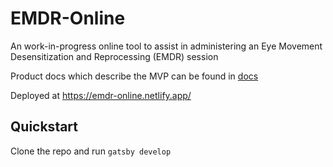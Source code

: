 # EMDR-Online
An work-in-progress online tool to assist in administering an Eye Movement Desensitization and Reprocessing (EMDR) session

Product docs which describe the MVP can be found in [docs](/docs)

Deployed at https://emdr-online.netlify.app/

## Quickstart

Clone the repo and run ```gatsby develop```
